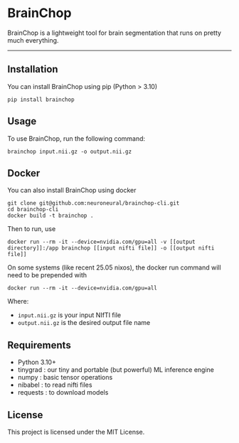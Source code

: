 # BrainChop

BrainChop is a lightweight tool for brain segmentation that runs on pretty much everything.

---

## Installation

You can install BrainChop using pip (Python > 3.10)


```
pip install brainchop
```

## Usage

To use BrainChop, run the following command:

```
brainchop input.nii.gz -o output.nii.gz
```

## Docker

You can also install BrainChop using docker
```
git clone git@github.com:neuroneural/brainchop-cli.git
cd brainchop-cli
docker build -t brainchop .
```

Then to run, use
```
docker run --rm -it --device=nvidia.com/gpu=all -v [[output directory]]:/app brainchop [[input nifti file]] -o [[output nifti file]]
```

On some systems (like recent 25.05 nixos), the docker run command will need to be prepended with
```
docker run --rm -it --device=nvidia.com/gpu=all
```

Where:
- `input.nii.gz` is your input NIfTI file
- `output.nii.gz` is the desired output file name


## Requirements

- Python 3.10+
- tinygrad : our tiny and portable (but powerful) ML inference engine
- numpy : basic tensor operations
- nibabel : to read nifti files
- requests : to download models

## License

This project is licensed under the MIT License.
